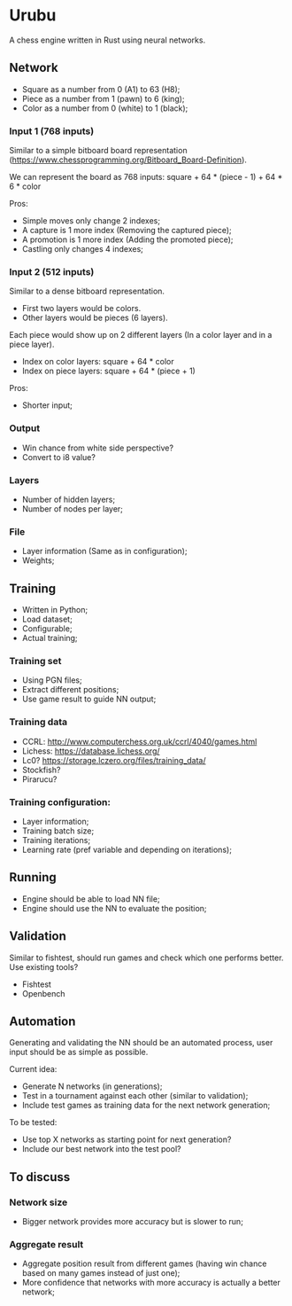 # Urubu

A chess engine written in Rust using neural networks.

## Network

- Square as a number from 0 (A1) to 63 (H8);
- Piece as a number from 1 (pawn) to 6 (king);
- Color as a number from 0 (white) to 1 (black);

### Input 1 (768 inputs)

Similar to a simple bitboard board representation (https://www.chessprogramming.org/Bitboard_Board-Definition).

We can represent the board as 768 inputs: square + 64 * (piece - 1) + 64 * 6 * color

Pros:
- Simple moves only change 2 indexes;
- A capture is 1 more index (Removing the captured piece);
- A promotion is 1 more index (Adding the promoted piece);
- Castling only changes 4 indexes;

### Input 2 (512 inputs)
Similar to a dense bitboard representation.
- First two layers would be colors.
- Other layers would be pieces (6 layers).

Each piece would show up on 2 different layers (In a color layer and in a piece layer).
- Index on color layers: square + 64 * color
- Index on piece layers: square + 64 * (piece + 1)

Pros:
- Shorter input;

### Output

- Win chance from white side perspective?
- Convert to i8 value?

### Layers

- Number of hidden layers;
- Number of nodes per layer;

### File
- Layer information (Same as in configuration);
- Weights;

## Training

- Written in Python;
- Load dataset;
- Configurable;
- Actual training;

### Training set

- Using PGN files;
- Extract different positions;
- Use game result to guide NN output;

### Training data

- CCRL: http://www.computerchess.org.uk/ccrl/4040/games.html
- Lichess: https://database.lichess.org/
- Lc0? https://storage.lczero.org/files/training_data/
- Stockfish?
- Pirarucu?

### Training configuration:

- Layer information;
- Training batch size;
- Training iterations;
- Learning rate (pref variable and depending on iterations);

## Running
- Engine should be able to load NN file;
- Engine should use the NN to evaluate the position;

## Validation
Similar to fishtest, should run games and check which one performs better. Use existing tools?
- Fishtest
- Openbench

## Automation
Generating and validating the NN should be an automated process, user input should be as simple as possible.

Current idea:
- Generate N networks (in generations);
- Test in a tournament against each other (similar to validation);
- Include test games as training data for the next network generation;

To be tested:
- Use top X networks as starting point for next generation?
- Include our best network into the test pool?

## To discuss

### Network size
- Bigger network provides more accuracy but is slower to run;

### Aggregate result
- Aggregate position result from different games (having win chance based on many games instead of just one);
- More confidence that networks with more accuracy is actually a better network;
